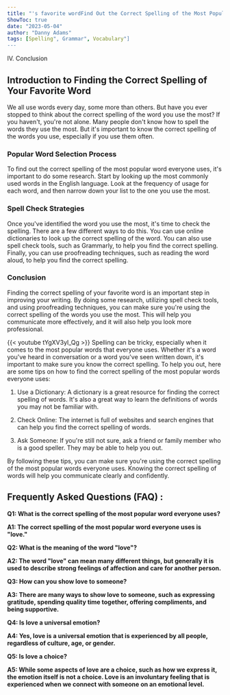 ```yaml
---
title: "'s favorite wordFind Out the Correct Spelling of the Most Popular Word Everyone Uses!"
ShowToc: true 
date: "2023-05-04"
author: "Danny Adams" 
tags: [Spelling", Grammar", Vocabulary"]
---
```

IV. Conclusion 

## Introduction to Finding the Correct Spelling of Your Favorite Word

We all use words every day, some more than others. But have you ever stopped to think about the correct spelling of the word you use the most? If you haven't, you're not alone. Many people don't know how to spell the words they use the most. But it's important to know the correct spelling of the words you use, especially if you use them often.

### Popular Word Selection Process

To find out the correct spelling of the most popular word everyone uses, it's important to do some research. Start by looking up the most commonly used words in the English language. Look at the frequency of usage for each word, and then narrow down your list to the one you use the most.

### Spell Check Strategies

Once you've identified the word you use the most, it's time to check the spelling. There are a few different ways to do this. You can use online dictionaries to look up the correct spelling of the word. You can also use spell check tools, such as Grammarly, to help you find the correct spelling. Finally, you can use proofreading techniques, such as reading the word aloud, to help you find the correct spelling.

### Conclusion

Finding the correct spelling of your favorite word is an important step in improving your writing. By doing some research, utilizing spell check tools, and using proofreading techniques, you can make sure you're using the correct spelling of the words you use the most. This will help you communicate more effectively, and it will also help you look more professional.

{{< youtube tYgXV3yl_Qg >}} 
Spelling can be tricky, especially when it comes to the most popular words that everyone uses. Whether it's a word you've heard in conversation or a word you've seen written down, it's important to make sure you know the correct spelling. To help you out, here are some tips on how to find the correct spelling of the most popular words everyone uses:

1. Use a Dictionary: A dictionary is a great resource for finding the correct spelling of words. It's also a great way to learn the definitions of words you may not be familiar with.

2. Check Online: The internet is full of websites and search engines that can help you find the correct spelling of words.

3. Ask Someone: If you're still not sure, ask a friend or family member who is a good speller. They may be able to help you out.

By following these tips, you can make sure you're using the correct spelling of the most popular words everyone uses. Knowing the correct spelling of words will help you communicate clearly and confidently.

## Frequently Asked Questions (FAQ) :
**Q1: What is the correct spelling of the most popular word everyone uses?**

**A1: The correct spelling of the most popular word everyone uses is "love."**

**Q2: What is the meaning of the word "love"?**

**A2: The word "love" can mean many different things, but generally it is used to describe strong feelings of affection and care for another person.**

**Q3: How can you show love to someone?**

**A3: There are many ways to show love to someone, such as expressing gratitude, spending quality time together, offering compliments, and being supportive.**

**Q4: Is love a universal emotion?**

**A4: Yes, love is a universal emotion that is experienced by all people, regardless of culture, age, or gender.**

**Q5: Is love a choice?**

**A5: While some aspects of love are a choice, such as how we express it, the emotion itself is not a choice. Love is an involuntary feeling that is experienced when we connect with someone on an emotional level.**





